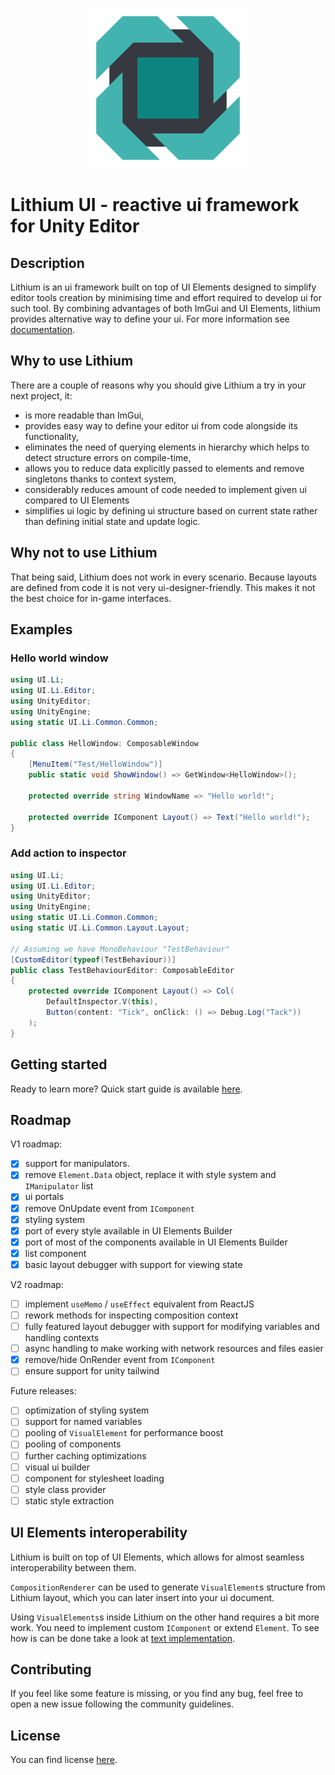 <p align="center"><img src="Assets~/logo.png" alt="lithium-ui-logo"/></p>

# Lithium UI - reactive ui framework for Unity Editor

## Description

Lithium is an ui framework built on top of UI Elements designed to simplify editor tools creation by minimising time and effort required to develop ui for such tool.
By combining advantages of both ImGui and UI Elements, lithium provides alternative way to define your ui.
For more information see [documentation](Documentation~/ui.lithium.md).

## Why to use Lithium

There are a couple of reasons why you should give Lithium a try in your next project, it:

* is more readable than ImGui,
* provides easy way to define your editor ui from code alongside its functionality,
* eliminates the need of querying elements in hierarchy which helps to detect structure errors on compile-time,
* allows you to reduce data explicitly passed to elements and remove singletons thanks to context system,
* considerably reduces amount of code needed to implement given ui compared to UI Elements
* simplifies ui logic by defining ui structure based on current state rather than defining initial state and update logic.

## Why not to use Lithium

That being said, Lithium does not work in every scenario.
Because layouts are defined from code it is not very ui-designer-friendly.
This makes it not the best choice for in-game interfaces.

## Examples

### Hello world window

```csharp
using UI.Li;
using UI.Li.Editor;
using UnityEditor;
using UnityEngine;
using static UI.Li.Common.Common;

public class HelloWindow: ComposableWindow
{
    [MenuItem("Test/HelloWindow")]
    public static void ShowWindow() => GetWindow<HelloWindow>();

    protected override string WindowName => "Hello world!";
    
    protected override IComponent Layout() => Text("Hello world!");
}
```

### Add action to inspector

```csharp
using UI.Li;
using UI.Li.Editor;
using UnityEditor;
using UnityEngine;
using static UI.Li.Common.Common;
using static UI.Li.Common.Layout.Layout;

// Assuming we have MonoBehaviour "TestBehaviour"
[CustomEditor(typeof(TestBehaviour))]
public class TestBehaviourEditor: ComposableEditor
{
    protected override IComponent Layout() => Col(
        DefaultInspector.V(this),
        Button(content: "Tick", onClick: () => Debug.Log("Tack"))
    );
}
```

## Getting started

Ready to learn more? Quick start guide is available [here](Documentation~/bootstrap.md).

## Roadmap

V1 roadmap:

- [x] support for manipulators.
- [x] remove `Element.Data` object, replace it with style system and `IManipulator` list
- [x] ui portals
- [x] remove OnUpdate event from `IComponent`
- [x] styling system
- [x] port of every style available in UI Elements Builder
- [x] port of most of the components available in UI Elements Builder
- [x] list component
- [x] basic layout debugger with support for viewing state

V2 roadmap:

- [ ] implement `useMemo` / `useEffect` equivalent from ReactJS
- [ ] rework methods for inspecting composition context
- [ ] fully featured layout debugger with support for modifying variables and handling contexts
- [ ] async handling to make working with network resources and files easier
- [x] remove/hide OnRender event from `IComponent`
- [ ] ensure support for unity tailwind

Future releases:

- [ ] optimization of styling system
- [ ] support for named variables
- [ ] pooling of `VisualElement` for performance boost
- [ ] pooling of components
- [ ] further caching optimizations
- [ ] visual ui builder
- [ ] component for stylesheet loading
- [ ] style class provider
- [ ] static style extraction

## UI Elements interoperability

Lithium is built on top of UI Elements, which allows for almost seamless interoperability between them.

`CompositionRenderer` can be used to generate `VisualElement`s structure from Lithium layout, which you can later insert into your ui document.

Using `VisualElements`s inside Lithium on the other hand requires a bit more work. You need to implement custom `IComponent` or extend `Element`.
To see how is can be done take a look at [text implementation](Runtime/Common/Text.cs).

## Contributing

If you feel like some feature is missing, or you find any bug, feel free to open a new issue following the community guidelines.

## License

You can find license [here](LICENSE).
